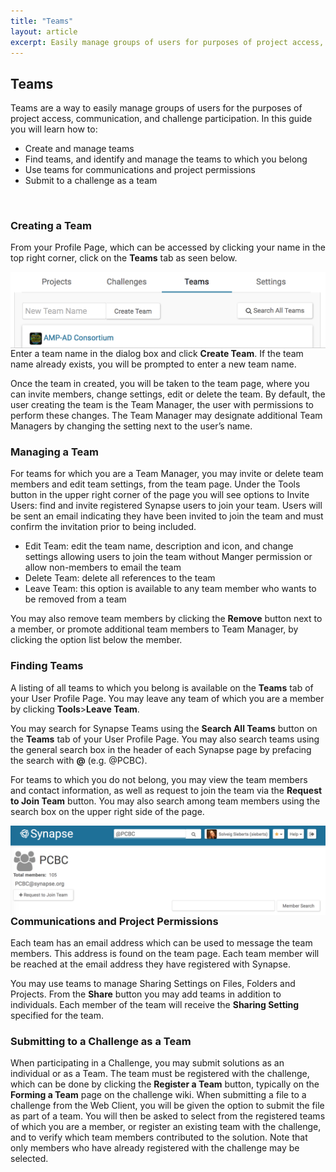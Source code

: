 ```yaml
---
title: "Teams"
layout: article
excerpt: Easily manage groups of users for purposes of project access, communication, and challenges by forming teams.  
---
```


## Teams

Teams are a way to easily manage groups of users for the purposes of project access, communication, and challenge participation. In this guide you will learn how to:

* Create and manage teams
* Find teams, and identify and manage the teams to which you belong
* Use teams for communications and project permissions
* Submit to a challenge as a team

<br>

### Creating a Team

From your Profile Page, which can be accessed by clicking your name in the top right corner, click on the **Teams** tab as seen below.

<img style="float: right;" src="/assets/images/Teams_user_list.png">

Enter a team name in the dialog box and click **Create Team**. If the team name already exists, you will be prompted to enter a new team name.

Once the team in created, you will be taken to the team page, where you can invite members, change settings, edit or delete the team. By default, the user creating the team is the Team Manager, the user with permissions to perform these changes. The Team Manager may designate additional Team Managers by changing the setting next to the user’s name.

### Managing a Team

For teams for which you are a Team Manager, you may invite or delete team members and edit team settings, from the team page. Under the Tools button in the upper right corner of the page you will see options to 
Invite Users: find and invite registered Synapse users to join your team. Users will be sent an email indicating they have been invited to join the team and must confirm the invitation prior to being included.
* Edit Team: edit the team name, description and icon, and change settings allowing users to join the team without Manger permission or allow non-members to email the team
* Delete Team: delete all references to the team
* Leave Team: this option is available to any team member who wants to be removed from a team 

You may also remove team members by clicking the **Remove** button next to a member, or promote additional team members to Team Manager, by clicking the option list below the member.

### Finding Teams

A listing of all teams to which you belong is available on the **Teams** tab of your User Profile Page. You may leave any team of which you are a member by clicking **Tools**>**Leave Team**.

You may search for Synapse Teams using the **Search All Teams** button on the **Teams** tab of your User Profile Page. You may also search teams using the general search box in the header of each Synapse page by prefacing the search with **@** (e.g. @PCBC).

For teams to which you do not belong, you may view the team members and contact information, as well as request to join the team via the **Request to Join Team** button. You may also search among team members using the search box on the upper right side of the page.

<img style="float: right;" src="/assets/images/Teams_teamscreenshot.png">

### Communications and Project Permissions

Each team has an email address which can be used to message the team members. This address is found on the team page. Each team member will be reached at the email address they have registered with Synapse.

You may use teams to manage Sharing Settings on Files, Folders and Projects. From the **Share** button you may add teams in addition to individuals. Each member of the team will receive the **Sharing Setting** specified for the team.

### Submitting to a Challenge as a Team

When participating in a Challenge, you may submit solutions as an individual or as a Team. The team must be registered with the challenge, which can be done by clicking the **Register a Team** button, typically on the **Forming a Team** page on the challenge wiki. When submitting a file to a challenge from the Web Client, you will be given the option to submit the file as part of a team. You will then be asked to select from the registered teams of which you are a member, or register an existing team with the challenge, and to verify which team members contributed to the solution. Note that only members who have already registered with the challenge may be selected. 


